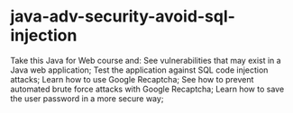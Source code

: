 # java-adv-security-avoid-sql-injection
Take this Java for Web course and: See vulnerabilities that may exist in a Java web application; Test the application against SQL code injection attacks; Learn how to use Google Recaptcha; See how to prevent automated brute force attacks with Google Recaptcha; Learn how to save the user password in a more secure way;
